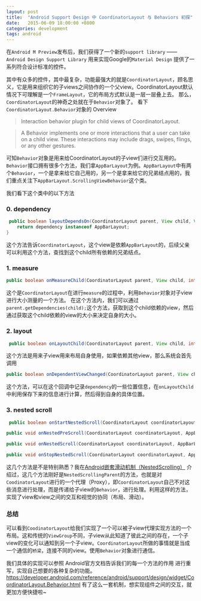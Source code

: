 ```yaml
---
layout: post
title:  "Android Support Design 中 CoordinatorLayout 与 Behaviors 初探"
date:   2015-06-09 18:00:00 +0800
categories: development
tags: android
---
```


在`Android M Preview`发布后，我们获得了一个新的`support library` —— `Android Design Support Library` 用来实现Google的`Material Design` 提供了一系列符合设计标准的控件。

<!-- more -->

其中有众多的控件，其中最复杂，功能最强大的就是`CoordinatorLayout`，顾名思义，它是用来组织它的子views之间协作的一个父view。CoordinatorLayout默认情况下可理解是一个`FrameLayout`，它的布局方式默认是一层一层叠上去。
那么，`CoordinatorLayout`的神奇之处就在于`Behavior`对象了。
看下`CoordinatorLayout.Behavior`对象的 Overview
> Interaction behavior plugin for child views of CoordinatorLayout.

> A Behavior implements one or more interactions that a user can take on a child view. These interactions may include drags, swipes, flings, or any other gestures.

可知`Behavior`对象是用来给CoordinatorLayout的子view们进行交互用的。
`Behavior`接口拥有很多个方法，我们拿`AppBarLayout`为例。`AppBarLayout`中有两个`Behavior`，一个是拿来给它自己用的，另一个是拿来给它的兄弟结点用的，我们重点关注下`AppBarLayout.ScrollingViewBehavior`这个类。

我们看下这个类中的以下方法
### 0. dependency
```java
 public boolean layoutDependsOn(CoordinatorLayout parent, View child, View dependency)     {
    return dependency instanceof AppBarLayout;
}
```

这个方法告诉`CoordinatorLayout`，这个view是依赖`AppBarLayout`的，后续父亲可以利用这个方法，查找到这个child所有依赖的兄弟结点。

### 1. measure
```java
public boolean onMeasureChild(CoordinatorLayout parent, View child, int parentWidthMeasureSpec, int widthUsed, int parentHeightMeasureSpec, int heightUsed)
```
这个是`CoordinatorLayout`在进行`measure`的过程中，利用`Behavior`对象对子view进行大小测量的一个方法。
在这个方法内，我们可以通过`parent.getDependencies(child);`这个方法，获取到这个child依赖的view，然后通过获取这个child依赖的view的大小来决定自身的大小。

### 2. layout
```java
 public boolean onLayoutChild(CoordinatorLayout parent, View child, int layoutDirection)
```
这个方法是用来子view用来布局自身使用，如果依赖其他view，那么系统会首先调用
```java
public boolean onDependentViewChanged(CoordinatorLayout parent, View child, View dependency) 
```
这个方法，可以在这个回调中记录`dependency`的一些位置信息，在`onLayoutChild`中利用保存下来的信息进行计算，然后得到自身的具体位置。

### 3. nested scroll

```java
 public boolean onStartNestedScroll(CoordinatorLayout coordinatorLayout, AppBarLayout child, View directTargetChild, View target, int nestedScrollAxes)
```

```java
public void onNestedPreScroll(CoordinatorLayout coordinatorLayout, AppBarLayout child, View target, int dx, int dy, int[] consumed) 
```

```java
public void onNestedScroll(CoordinatorLayout coordinatorLayout, AppBarLayout child, View target, int dxConsumed, int dyConsumed, int dxUnconsumed, int dyUnconsumed) 
```

```java
public void onStopNestedScroll(CoordinatorLayout coordinatorLayout, AppBarLayout child, View target) 
```

这几个方法是不是特别熟悉？我在[Android嵌套滑动机制（NestedScrolling）](http://segmentfault.com/a/1190000002873657) 介绍过，这几个方法刚好是`NestedScrollingParent`的方法，也就是对`CoodinatorLayout`进行的一个代理（Proxy），即`CoordinatorLayout`自己不对这些消息进行处理，而是传递给子view的`Behavior`，进行处理。利用这样的方法，实现了view和view之间的交互和视觉的协同（布局、滑动）。

### 总结

可以看到`CoodinatorLayout`给我们实现了一个可以被子view代理实现方法的一个布局。这和传统的`ViewGroup`不同，子view从此知道了彼此之间的存在，一个子view的变化可以通知到另一个子view。`CoordinatorLayout`所做的事情就是当成一个通信的`桥梁`，连接不同的view。使用`Behavior`对象进行通信。

我们具体的实现可以参照 Android官方文档告诉我们的每一个方法的作用 进行重写，实现自己想要的各种复杂的功能。
https://developer.android.com/reference/android/support/design/widget/CoordinatorLayout.Behavior.html
有了这么一套机制，想实现组件之间的交互，就更加方便快捷啦~